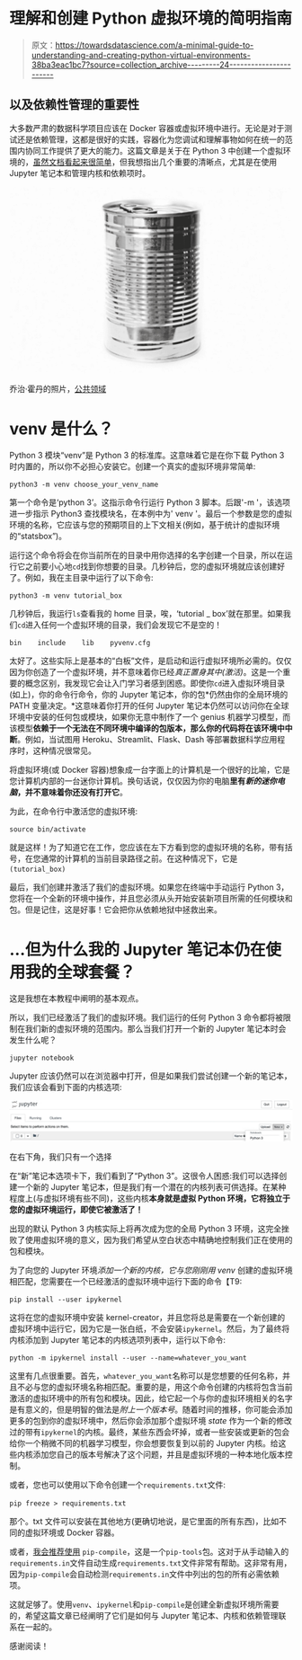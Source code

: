 # 理解和创建 Python 虚拟环境的简明指南

> 原文：<https://towardsdatascience.com/a-minimal-guide-to-understanding-and-creating-python-virtual-environments-38ba3eac1bc7?source=collection_archive---------24----------------------->

## 以及依赖性管理的重要性

大多数严肃的数据科学项目应该在 Docker 容器或虚拟环境中进行。无论是对于测试还是依赖管理，这都是很好的实践，容器化为您调试和理解事物如何在统一的范围内协同工作提供了更大的能力。这篇文章是关于在 Python 3 中创建一个虚拟环境的，[虽然文档看起来很简单](https://packaging.python.org/guides/installing-using-pip-and-virtual-environments/)，但我想指出几个重要的清晰点，尤其是在使用 Jupyter 笔记本和管理内核和依赖项时。

![](img/6e65247d53029948670567c93277bd90.png)

乔治·霍丹的照片，[公共领域](https://www.publicdomainpictures.net/en/view-image.php?image=34228&picture=tin-on-white-background)

# venv 是什么？

Python 3 模块“venv”是 Python 3 的标准库。这意味着它是在你下载 Python 3 时内置的，所以你不必担心安装它。创建一个真实的虚拟环境非常简单:

```
python3 -m venv choose_your_venv_name
```

第一个命令是‘python 3’。这指示命令行运行 Python 3 脚本。后跟'-m '，该选项进一步指示 Python3 查找模块名，在本例中为' venv '。最后一个参数是您的虚拟环境的名称，它应该与您的预期项目的上下文相关(例如，基于统计的虚拟环境的“statsbox”)。

运行这个命令将会在你当前所在的目录中用你选择的名字创建一个目录，所以在运行它之前要小心地`cd`找到你想要的目录。几秒钟后，您的虚拟环境就应该创建好了。例如，我在主目录中运行了以下命令:

```
python3 -m venv tutorial_box
```

几秒钟后，我运行`ls`查看我的 home 目录，唉，‘tutorial _ box’就在那里。如果我们`cd`进入任何一个虚拟环境的目录，我们会发现它不是空的！

```
bin    include    lib    pyvenv.cfg
```

太好了。这些实际上是基本的“白板”文件，是启动和运行虚拟环境所必需的。仅仅因为你创造了一个虚拟环境，并不意味着你已经*真正置身其中(激活)*。这是一个重要的概念区别，我发现它会让入门学习者感到困惑。即使你`cd`进入虚拟环境目录(如上)，你的命令行命令，你的 Jupyter 笔记本，你的包*仍然由你的全局环境的 PATH 变量决定。*这意味着你打开的任何 Jupyter 笔记本仍然可以访问你在全球环境中安装的任何包或模块，如果你无意中制作了一个 genius 机器学习模型，而该模型**依赖于一个无法在不同环境中编译的包版本，那么你的代码将在该环境中中断**。例如，当试图用 Heroku、Streamlit、Flask、Dash 等部署数据科学应用程序时，这种情况很常见。

将虚拟环境(或 Docker 容器)想象成一台字面上的计算机是一个很好的比喻，它是您计算机内部的一台迷你计算机。换句话说，仅仅因为你的电脑**里有*新的迷你电脑*，并不意味着你还没有打开它**。

为此，在命令行中激活您的虚拟环境:

```
source bin/activate
```

就是这样！为了知道它在工作，您应该在左下方看到您的虚拟环境的名称，带有括号，在您通常的计算机的当前目录路径之前。在这种情况下，它是`(tutorial_box)`

最后，我们创建并激活了我们的虚拟环境。如果您在终端中手动运行 Python 3，您将在一个全新的环境中操作，并且您必须从头开始安装新项目所需的任何模块和包。但是记住，这是好事！它会把你从依赖地狱中拯救出来。

# …但为什么我的 Jupyter 笔记本仍在使用我的全球套餐？

这是我想在本教程中阐明的基本观点。

所以，我们已经激活了我们的虚拟环境。我们运行的任何 Python 3 命令都将被限制在我们新的虚拟环境的范围内。那么当我们打开一个新的 Jupyter 笔记本时会发生什么呢？

```
jupyter notebook
```

Jupyter 应该仍然可以在浏览器中打开，但是如果我们尝试创建一个新的笔记本，我们应该会看到下面的内核选项:

![](img/2f6637739b95bd9a8b28bb92d983d31b.png)

在右下角，我们只有一个选择

在“新”笔记本选项卡下，我们看到了“Python 3”。这很令人困惑:我们可以选择创建一个新的 Jupyter 笔记本，但是我们有一个潜在的内核列表可供选择。在某种程度上(与虚拟环境有些不同)，这些内核**本身就是虚拟 Python 环境，它将独立于您的虚拟环境运行，即使它被激活了！**

出现的默认 Python 3 内核实际上将再次成为您的全局 Python 3 环境，这完全挫败了使用虚拟环境的意义，因为我们希望从空白状态中精确地控制我们正在使用的包和模块。

为了向您的 Jupyter 环境*添加一个新的内核，它与您刚刚用 venv* 创建的虚拟环境相匹配，您需要在一个已经激活的虚拟环境中运行下面的命令【T9:

```
pip install --user ipykernel
```

这将在您的虚拟环境中安装 kernel-creator，并且您将总是需要在一个新创建的虚拟环境中运行它，因为它是一张白纸，不会安装`ipykernel`。然后，为了最终将内核添加到 Jupyter 笔记本的内核选项列表中，运行以下命令:

```
python -m ipykernel install --user --name=whatever_you_want 
```

这里有几点很重要。首先，`whatever_you_want`名称可以是您想要的任何名称，并且不必与您的虚拟环境名称相匹配。重要的是，用这个命令创建的内核将包含当前激活的虚拟环境中的所有包和模块。因此，给它起一个与你的虚拟环境相关的名字是有意义的，但是明智的做法是*附上一个版本号*。随着时间的推移，你可能会添加更多的包到你的虚拟环境中，然后你会添加那个虚拟环境 *state* 作为一个新的修改过的带有`ipykernel`的内核。最终，某些东西会坏掉，或者一些安装或更新的包会给你一个稍微不同的机器学习模型，你会想要恢复到以前的 Jupyter 内核。给这些内核添加您自己的版本号解决了这个问题，并且是虚拟环境的一种本地化版本控制。

或者，您也可以使用以下命令创建一个`requirements.txt`文件:

`pip freeze > requirements.txt`

那个。txt 文件可以安装在其他地方(更确切地说，是它里面的所有东西)，比如不同的虚拟环境或 Docker 容器。

或者，[我会推荐使用](https://github.com/jazzband/pip-tools) `pip-compile`，这是一个`pip-tools`包。这对于从手动输入的`requirements.in`文件自动生成`requirements.txt`文件非常有帮助。这非常有用，因为`pip-compile`会自动检测`requirements.in`文件中列出的包的所有必需依赖项。

这就足够了。使用`venv`、`ipykernel`和`pip-compile`是创建全新虚拟环境所需要的，希望这篇文章已经阐明了它们是如何与 Jupyter 笔记本、内核和依赖管理联系在一起的。

感谢阅读！